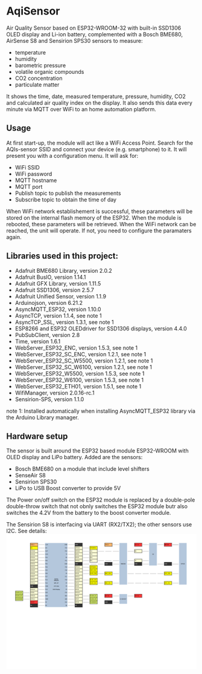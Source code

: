 # AqiSensor
Air Quality Sensor based on ESP32-WROOM-32 with built-in SSD1306 OLED display and Li-ion battery, complemented with a Bosch BME680, AirSense S8 and Sensirion SPS30 sensors to measure:
- temperature
- humidity
- barometric pressure
- volatile organic compounds
- CO2 concentration
- particulate matter

It shows the time, date, measured temperature, pressure, humidity, CO2 and calculated air quality index on the display. It also sends this data every minute via MQTT over WiFi to an home automation platform.
## Usage
At first start-up, the module will act like a WiFi Access Point. Search for the AQIs-sensor SSID and connect your device (e.g. smartphone) to it. It will present you with a configuration menu. It will ask for:
- WiFi SSID
- WiFi password
- MQTT hostname
- MQTT port
- Publish topic to publish the measurements
- Subscribe topic to obtain the time of day

When WiFi network establishement is successful, these parameters will be stored on the internal flash memory of the ESP32. When the module is rebooted, these parameters will be retrieved. When the WiFi network can be reached, the unit will operate. If not, you need to configure the paramaters again.

## Libraries used in this project:
- Adafruit BME680 Library, version 2.0.2
- Adafruit BusIO, version 1.14.1
- Adafruit GFX Library, version 1.11.5
- Adafruit SSD1306, version 2.5.7
- Adafruit Unified Sensor, version 1.1.9
- Arduinojson, version 6.21.2
- AsyncMQTT_ESP32, version 1.10.0
- AsyncTCP, version 1.1.4, see note 1
- AsyncTCP_SSL, version 1.3.1, see note 1
- ESP8266 and ESP32 OLEDdriver for SSD1306 displays, version 4.4.0
- PubSubClient, version 2.8
- Time, version 1.6.1
- WebServer_ESP32_ENC, version 1.5.3, see note 1
- WebServer_ESP32_SC_ENC, version 1.2.1, see note 1
- WebServer_ESP32_SC_W5500, version 1.2.1, see note 1
- WebServer_ESP32_SC_W6100, version 1.2.1, see note 1
- WebServer_ESP32_W5500, version 1.5.3, see note 1
- WebServer_ESP32_W6100, version 1.5.3, see note 1
- WebServer_ESP32_ETH01, version 1.5.1, see note 1
- WifiManager, version 2.0.16-rc.1
- Sensirion-SPS, version 1.1.0

note 1: Installed automatically when installing AsyncMQTT_ESP32 library via the Arduino Library manager.

## Hardware setup
The sensor is built around the ESP32 based module ESP32-WROOM with OLED display and LiPo battery. Added are the sensors:
- Bosch BME680 on a module that include level shifters
- SenseAir S8
- Sensirion SPS30
- LiPo to USB Boost converter to provide 5V

The Power on/off switch on the ESP32 module is replaced by a double-pole double-throw switch that not obnly switches the ESP32 module butr also switches the 4.2V from the battery to the boost converter module.

The Sensirion S8 is interfacing via UART (RX2/TX2); the other sensors use I2C.
See details: ![schematic](doc/aqi-sensor-sch.png)
